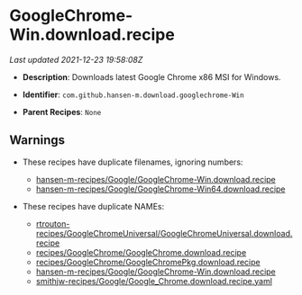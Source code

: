 # GoogleChrome-Win.download.recipe

_Last updated 2021-12-23 19:58:08Z_

- **Description**: Downloads latest Google Chrome x86 MSI for Windows.

- **Identifier**: `com.github.hansen-m.download.googlechrome-Win`

- **Parent Recipes**: `None`

## Warnings

- These recipes have duplicate filenames, ignoring numbers:
    - [hansen-m-recipes/Google/GoogleChrome-Win.download.recipe](/autopkg-dupe-tracker/hansen-m-recipes/Google/GoogleChrome-Win.download.recipe)
    - [hansen-m-recipes/Google/GoogleChrome-Win64.download.recipe](/autopkg-dupe-tracker/hansen-m-recipes/Google/GoogleChrome-Win64.download.recipe)

- These recipes have duplicate NAMEs:
    - [rtrouton-recipes/GoogleChromeUniversal/GoogleChromeUniversal.download.recipe](/autopkg-dupe-tracker/rtrouton-recipes/GoogleChromeUniversal/GoogleChromeUniversal.download.recipe)
    - [recipes/GoogleChrome/GoogleChrome.download.recipe](/autopkg-dupe-tracker/recipes/GoogleChrome/GoogleChrome.download.recipe)
    - [recipes/GoogleChrome/GoogleChromePkg.download.recipe](/autopkg-dupe-tracker/recipes/GoogleChrome/GoogleChromePkg.download.recipe)
    - [hansen-m-recipes/Google/GoogleChrome-Win.download.recipe](/autopkg-dupe-tracker/hansen-m-recipes/Google/GoogleChrome-Win.download.recipe)
    - [smithjw-recipes/Google/Google_Chrome.download.recipe.yaml](/autopkg-dupe-tracker/smithjw-recipes/Google/Google_Chrome.download.recipe.yaml)